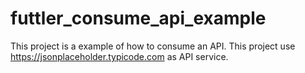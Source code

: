 # futtler_consume_api_example

This project is a example of how to consume an API.
This project use https://jsonplaceholder.typicode.com as API service.